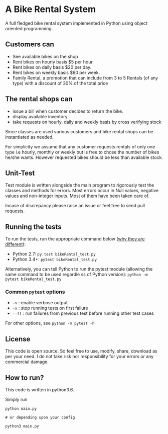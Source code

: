 # A Bike Rental System 
A full fledged bike rental system implemented in Python using object oriented programming.

## Customers can 

* See available bikes on the shop
* Rent bikes on hourly basis $5 per hour.
* Rent bikes on daily basis $20 per day.
* Rent bikes on weekly basis $60 per week.
* Family Rental, a promotion that can include from 3 to 5 Rentals (of any type) with a discount of 30% of the total price

## The rental shops can

* issue a bill when customer decides to return the bike.
* display available inventory
* take requests on hourly, daily and weekly basis by cross verifying stock
  
Since classes are used various customers and bike rental shops can be instantiated as needed.

For simplicity we assume that any customer requests rentals of only one type i.e hourly, monthly or weekly but is free to chose the number of bikes he/she wants. However requested bikes should be less than available stock.

## Unit-Test

Test module is written alongside the main program to rigorously test the classes and methods for errors.
Most errors occur in Null values, negative values and non-integer inputs.
Most of them have been taken care of.

Incase of discrepancy please raise an issue or feel free to send pull requests.

## Running the tests

To run the tests, run the appropriate command below ([why they are different](https://github.com/pytest-dev/pytest/issues/1629#issue-161422224)):

- Python 2.7: `py.test bikeRental_test.py`
- Python 3.4+: `pytest bikeRental_test.py`

Alternatively, you can tell Python to run the pytest module (allowing the same command to be used regardle
ss of Python version):
`python -m pytest bikeRental_test.py`

### Common `pytest` options

- `-v` : enable verbose output
- `-x` : stop running tests on first failure
- `--ff` : run failures from previous test before running other test cases

For other options, see `python -m pytest -h`


## License

This code is open source. So feel free to use, modify, share, download as per your need. I do not take risk nor responsibility for your errors or any commercial damage.

## How to run?
This code is written in python3.6.

Simply run
``` 
python main.py

# or depending upon your config

python3 main.py
```
